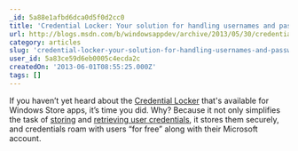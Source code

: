 ```yaml
---
_id: 5a88e1afbd6dca0d5f0d2cc0
title: 'Credential Locker: Your solution for handling usernames and passwords in your Windows Store app'
url: http://blogs.msdn.com/b/windowsappdev/archive/2013/05/30/credential-locker-your-solution-for-handling-usernames-and-passwords-in-your-windows-store-app.aspx
category: articles
slug: 'credential-locker-your-solution-for-handling-usernames-and-passwords-in-your-windows-store-app'
user_id: 5a83ce59d6eb0005c4ecda2c
createdOn: '2013-06-01T08:55:25.000Z'
tags: []
---
```


If you haven’t yet heard about the <a href="http://msdn.microsoft.com/en-us/library/windows/apps/hh465069.aspx" target="_blank">Credential Locker</a> that's available for Windows Store apps, it’s time you did. Why? Because it not only simplifies the task of <a href="http://msdn.microsoft.com/en-us/library/windows/apps/hh465060.aspx" target="_blank">storing</a> and <a href="http://msdn.microsoft.com/en-us/library/windows/apps/jj839731.aspx" target="_blank">retrieving user credentials</a>, it stores them securely, and credentials roam with users “for free” along with their Microsoft account.
